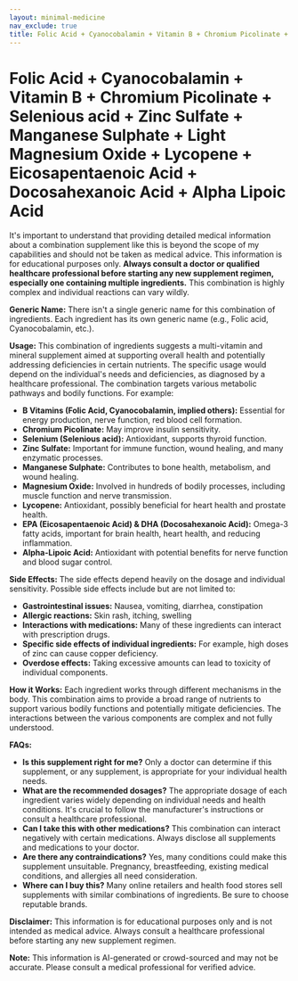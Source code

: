 ```yaml
---
layout: minimal-medicine
nav_exclude: true
title: Folic Acid + Cyanocobalamin + Vitamin B + Chromium Picolinate + Selenious acid + Zinc Sulfate + Manganese Sulphate + Light Magnesium Oxide + Lycopene + Eicosapentaenoic Acid + Docosahexanoic Acid + Alpha Lipoic Acid
---
```


# Folic Acid + Cyanocobalamin + Vitamin B + Chromium Picolinate + Selenious acid + Zinc Sulfate + Manganese Sulphate + Light Magnesium Oxide + Lycopene + Eicosapentaenoic Acid + Docosahexanoic Acid + Alpha Lipoic Acid

It's important to understand that providing detailed medical information about a combination supplement like this is beyond the scope of my capabilities and should not be taken as medical advice.  This information is for educational purposes only.  **Always consult a doctor or qualified healthcare professional before starting any new supplement regimen, especially one containing multiple ingredients.**  This combination is highly complex and individual reactions can vary wildly.


**Generic Name:**  There isn't a single generic name for this combination of ingredients.  Each ingredient has its own generic name (e.g., Folic acid, Cyanocobalamin, etc.).


**Usage:** This combination of ingredients suggests a multi-vitamin and mineral supplement aimed at supporting overall health and potentially addressing deficiencies in certain nutrients. The specific usage would depend on the individual's needs and deficiencies, as diagnosed by a healthcare professional.  The combination targets various metabolic pathways and bodily functions.  For example:

* **B Vitamins (Folic Acid, Cyanocobalamin, implied others):** Essential for energy production, nerve function, red blood cell formation.
* **Chromium Picolinate:** May improve insulin sensitivity.
* **Selenium (Selenious acid):** Antioxidant, supports thyroid function.
* **Zinc Sulfate:** Important for immune function, wound healing, and many enzymatic processes.
* **Manganese Sulphate:**  Contributes to bone health, metabolism, and wound healing.
* **Magnesium Oxide:** Involved in hundreds of bodily processes, including muscle function and nerve transmission.
* **Lycopene:** Antioxidant, possibly beneficial for heart health and prostate health.
* **EPA (Eicosapentaenoic Acid) & DHA (Docosahexanoic Acid):** Omega-3 fatty acids, important for brain health, heart health, and reducing inflammation.
* **Alpha-Lipoic Acid:** Antioxidant with potential benefits for nerve function and blood sugar control.


**Side Effects:**  The side effects depend heavily on the dosage and individual sensitivity.  Possible side effects include but are not limited to:

* **Gastrointestinal issues:** Nausea, vomiting, diarrhea, constipation
* **Allergic reactions:** Skin rash, itching, swelling
* **Interactions with medications:**  Many of these ingredients can interact with prescription drugs.
* **Specific side effects of individual ingredients:**  For example, high doses of zinc can cause copper deficiency.
* **Overdose effects:**  Taking excessive amounts can lead to toxicity of individual components.


**How it Works:** Each ingredient works through different mechanisms in the body.  This combination aims to provide a broad range of nutrients to support various bodily functions and potentially mitigate deficiencies.  The interactions between the various components are complex and not fully understood.


**FAQs:**

* **Is this supplement right for me?** Only a doctor can determine if this supplement, or any supplement, is appropriate for your individual health needs.
* **What are the recommended dosages?** The appropriate dosage of each ingredient varies widely depending on individual needs and health conditions.  It's crucial to follow the manufacturer's instructions or consult a healthcare professional.
* **Can I take this with other medications?**  This combination can interact negatively with certain medications.  Always disclose all supplements and medications to your doctor.
* **Are there any contraindications?**  Yes, many conditions could make this supplement unsuitable.  Pregnancy, breastfeeding, existing medical conditions, and allergies all need consideration.
* **Where can I buy this?**  Many online retailers and health food stores sell supplements with similar combinations of ingredients.  Be sure to choose reputable brands.



**Disclaimer:** This information is for educational purposes only and is not intended as medical advice. Always consult a healthcare professional before starting any new supplement regimen.


**Note:** This information is AI-generated or crowd-sourced and may not be accurate. Please consult a medical professional for verified advice.